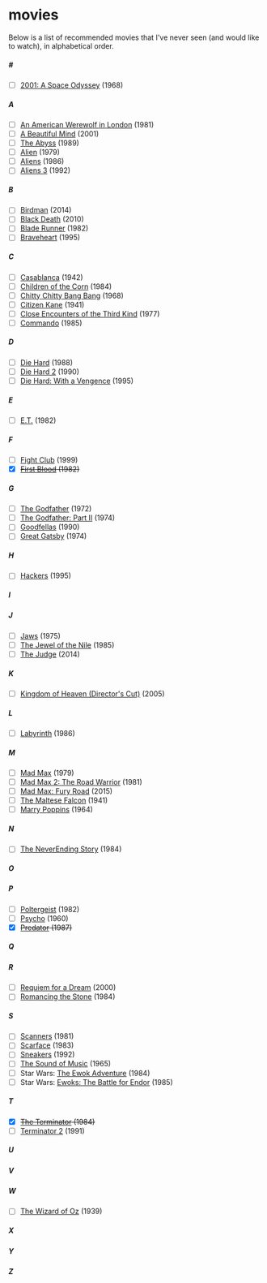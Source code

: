 # movies
Below is a list of recommended movies that I've never seen (and would like to watch), in alphabetical order.

##### &#x23;
* [ ] [2001: A Space Odyssey](http://www.imdb.com/title/tt0062622/?ref_=nv_sr_1) (1968)

##### A
* [ ] [An American Werewolf in London](http://www.imdb.com/title/tt0082010/) (1981)
* [ ] [A Beautiful Mind](http://www.imdb.com/title/tt0268978/?ref_=nv_sr_1) (2001)
* [ ] [The Abyss](http://www.imdb.com/title/tt0096754/?ref_=nv_sr_1) (1989)
* [ ] [Alien](http://www.imdb.com/title/tt0078748/?ref_=fn_al_tt_3) (1979)
* [ ] [Aliens](http://www.imdb.com/title/tt0090605/?ref_=nv_sr_1) (1986)
* [ ] [Aliens 3](http://www.imdb.com/title/tt0103644/?ref_=tt_rec_tt) (1992)

##### B
* [ ] [Birdman](http://www.imdb.com/title/tt2562232/) (2014)
* [ ] [Black Death](http://www.imdb.com/title/tt1181791/) (2010)
* [ ] [Blade Runner](http://www.imdb.com/title/tt0083658/?ref_=nv_sr_1) (1982)
* [ ] [Braveheart](http://www.imdb.com/title/tt0112573/?ref_=nv_sr_1) (1995)

##### C
* [ ] [Casablanca](http://www.imdb.com/title/tt0034583/?ref_=nv_sr_1) (1942)
* [ ] [Children of the Corn](http://www.imdb.com/title/tt0087050/?ref_=nv_sr_1) (1984)
* [ ] [Chitty Chitty Bang Bang](http://www.imdb.com/title/tt0062803/) (1968)
* [ ] [Citizen Kane](http://www.imdb.com/title/tt0033467/) (1941)
* [ ] [Close Encounters of the Third Kind](http://www.imdb.com/title/tt0075860/?ref_=nv_sr_1) (1977)
* [ ] [Commando](http://www.imdb.com/title/tt0088944/) (1985)

##### D
* [ ] [Die Hard](http://www.imdb.com/title/tt0095016/?ref_=nv_sr_1) (1988)
* [ ] [Die Hard 2](http://www.imdb.com/title/tt0099423/?ref_=fn_al_tt_1) (1990)
* [ ] [Die Hard: With a Vengence](http://www.imdb.com/title/tt0112864/?ref_=nv_sr_2) (1995)

##### E
* [ ] [E.T.](http://www.imdb.com/title/tt0083866/?ref_=nv_sr_4) (1982)

##### F
* [ ] [Fight Club](http://www.imdb.com/title/tt0137523/?ref_=nv_sr_1) (1999)
* [x] ~~[First Blood](http://www.imdb.com/title/tt0083944/?ref_=nv_sr_1) (1982)~~

##### G
* [ ] [The Godfather](http://www.imdb.com/title/tt0068646/?ref_=nv_sr_1) (1972)
* [ ] [The Godfather: Part II](http://www.imdb.com/title/tt0071562/?ref_=nv_sr_2) (1974)
* [ ] [Goodfellas](http://www.imdb.com/title/tt0099685/) (1990)
* [ ] [Great Gatsby](http://www.imdb.com/title/tt0071577/?ref_=nv_sr_2) (1974)

##### H
* [ ] [Hackers](http://www.imdb.com/title/tt0113243/?ref_=nv_sr_1) (1995)

##### I
##### J
* [ ] [Jaws](http://www.imdb.com/title/tt0073195/) (1975)
* [ ] [The Jewel of the Nile](http://www.imdb.com/title/tt0089370/?ref_=fn_al_tt_1) (1985)
* [ ] [The Judge](http://www.imdb.com/title/tt1872194/) (2014)

##### K
* [ ] [Kingdom of Heaven (Director's Cut)](http://www.imdb.com/title/tt0320661/) (2005)

##### L
* [ ] [Labyrinth](http://www.imdb.com/title/tt0091369/) (1986)

##### M
* [ ] [Mad Max](http://www.imdb.com/title/tt0079501/?ref_=nv_sr_2) (1979)
* [ ] [Mad Max 2: The Road Warrior](http://www.imdb.com/title/tt0082694/?ref_=nv_sr_2) (1981)
* [ ] [Mad Max: Fury Road](http://www.imdb.com/title/tt1392190/?ref_=nv_sr_1) (2015)
* [ ] [The Maltese Falcon](http://www.imdb.com/title/tt0033870/?ref_=nv_sr_1) (1941)
* [ ] [Marry Poppins](http://www.imdb.com/title/tt0058331/?ref_=fn_al_tt_1) (1964)

##### N
* [ ] [The NeverEnding Story](http://www.imdb.com/title/tt0088323/?ref_=nv_sr_1) (1984)

##### O
##### P
* [ ] [Poltergeist](http://www.imdb.com/title/tt0084516/?ref_=nv_sr_6) (1982)
* [ ] [Psycho](http://www.imdb.com/title/tt0054215/?ref_=nv_sr_1) (1960)
* [x] ~~[Predator](http://www.imdb.com/title/tt0093773/?ref_=nv_sr_1) (1987)~~

##### Q
##### R
* [ ] [Requiem for a Dream](http://www.imdb.com/title/tt0180093/) (2000)
* [ ] [Romancing the Stone](http://www.imdb.com/title/tt0088011/?ref_=nv_sr_1) (1984)

##### S
* [ ] [Scanners](http://www.imdb.com/title/tt0081455/?ref_=nv_sr_1) (1981)
* [ ] [Scarface](http://www.imdb.com/title/tt0086250/) (1983)
* [ ] [Sneakers](http://www.imdb.com/title/tt0105435/?ref_=nv_sr_1) (1992)
* [ ] [The Sound of Music](http://www.imdb.com/title/tt0059742/?ref_=nv_sr_1) (1965)
* [ ] Star Wars: [The Ewok Adventure](http://www.imdb.com/title/tt0087225/?ref_=fn_al_tt_1) (1984)
* [ ] Star Wars: [Ewoks: The Battle for Endor](http://www.imdb.com/title/tt0089110/?ref_=fn_al_tt_1) (1985)

##### T
* [x] ~~[The Terminator](http://www.imdb.com/title/tt0088247/?ref_=nv_sr_2) (1984)~~
* [ ] [Terminator 2](http://www.imdb.com/title/tt0103064/?ref_=nv_sr_1) (1991)

##### U
##### V
##### W
* [ ] [The Wizard of Oz](http://www.imdb.com/title/tt0032138/?ref_=nv_sr_1) (1939)

##### X
##### Y
##### Z

